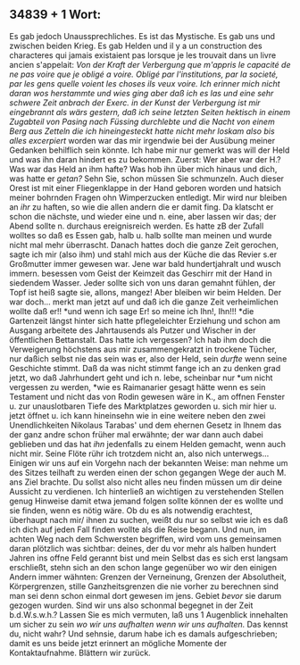 ## 34839 + 1 Wort: 
Es gab jedoch Unaussprechliches. Es ist das Mystische. Es gab uns und zwischen beiden Krieg. Es gab Helden und il y a un construction des characteres qui jamais existaient pas lorsque je les trouvait dans un livre ancien s&#39;appelait: *Von der Kraft der Verbergung *que m&#39;appris le capacité de ne pas voire que je obligé a voire. Obligé par l&#39;institutions, par la societé, par les gens quelle voient les choses ils veux voire. Ich erinner mich nicht daran wos herstammte und wies ging aber daß ich es las und eine sehr schwere Zeit anbrach der Exerc. in der *Kunst der Verbergung* ist mir eingebrannt als wärs gestern, daß ich seine letzten Seiten hektisch in einem Zugabteil von Pasing nach Füssing durchlebte und die Nacht von einem Berg aus Zetteln die ich hineingesteckt hatte nicht mehr loskam also bis alles* excerpiert* worden war das mir irgendwie bei der Ausübung meiner Gedanken behilflich sein könnte. Ich habe mir nur gemerkt was will der Held und was ihn daran hindert es zu bekommen. Zuerst: Wer aber war der H.? Was war das Held an ihm hafte? Was hob ihn über mich hinaus und dich, was hatte er *getan?* Sehn Sie, schon müssen Sie schmunzeln. Auch dieser Orest ist mit einer Fliegenklappe in der Hand geboren worden und hatsich meiner bohrnden Fragen ohn Wimperzucken entledigt. Mir wird nur bleiben an *ihr* zu haften, so wie die allen andern die er damit fing. Da klatscht er schon die nächste, und wieder eine und n. eine, aber lassen wir das; der Abend sollte n. durchaus ereignisreich werden. Es hatte zB der Zufall wolltes so daß es Essen gab, halb u. halb sollte man meinen und wurde nicht mal mehr überrascht. Danach hattes doch die ganze Zeit gerochen, sagte ich mir (also ihm) und stahl mich aus der Küche die das Revier s.er Großmutter immer gewesen war. Jene war bald hundertjahralt und wusch immern. besessen vom Geist der Keimzeit das Geschirr mit der Hand in siedendem Wasser. Jeder sollte sich von uns daran gemahnt fühlen, der Topf ist heiß sagte sie, allons, mangez! Aber bleiben wir beim Helden. Der war doch... merkt man jetzt auf und daß ich die ganze Zeit verheimlichen wollte daß er!! *und wenn ich sage Er! so meine ich Ihn!, Ihn!!! *die Gartenzeit längst hinter sich hatte pflegeleichter Erziehung und schon am Ausgang arbeitete des Jahrtausends als Putzer und Wischer in der öffentlichen Bettanstalt. Das hatte ich vergessen? Ich hab ihm doch die Verweigerung höchstens aus mir zusammengekratzt in trockene Tücher, nur daßich selbst nie das sein was er, also der Held, sein *durfte* wenn seine Geschichte stimmt. Daß da was nicht stimmt fange ich an zu denken grad jetzt, wo daß Jahrhundert geht und ich n. lebe, scheinbar nur *um nicht vergessen zu werden, *wie es Raimanarier gesagt hätte wenn es sein Testament und nicht das von Rodin gewesen wäre in K., am offnen Fenster u. zur unauslotbaren Tiefe des Marktplatzes geworden u. sich mir hier u. jetzt öffnet u. ich kann hineinsehn wie in eine weitere neben den zwei Unendlichkeiten Nikolaus Tarabas&#39; und dem ehernen Gesetz in Ihnem das der ganz andre schon früher mal erwähnte; der war dann auch dabei geblieben und das hat *ihn* jedenfalls zu einem Helden gemacht, wenn auch nicht mir. Seine Flöte rühr ich trotzdem nicht an, also nich unterwegs...   
Einigen wir uns auf ein Vorgehn nach der bekannten Weise: man nehme um des Sitzes teilhaft zu werden einen der schon gegangen Wege der auch M. ans Ziel brachte. Du sollst also nicht alles neu finden müssen um dir deine Aussicht zu verdienen. Ich hinterließ an wichtigen zu verstehenden Stellen genug Hinweise damit etwa jemand folgen sollte können der es wollte und sie finden, wenn es nötig wäre. Ob du es als notwendig erachtest, überhaupt nach mir/ ihnen zu suchen, weißt du nur so selbst wie ich es daß ich dich auf jeden Fall finden wollte als die Reise begann. Und nun, im achten Weg nach dem Schwersten begriffen, wird vom uns gemeinsamen daran plötzlich was sichtbar: deines, der du vor mehr als halben hundert Jahren ins offne Feld gerannt bist und mein Selbst das es sich erst langsam erschließt, stehn sich an den schon lange gegenüber wo wir den einigen Andern immer wähnten: Grenzen der Verneinung, Grenzen der Absolutheit, Körpergrenzen, stille Ganzheitsgrenzen die nie vorher zu berechnen sind man sei denn schon einmal dort gewesen im jens. Gebiet *bevor* sie darum gezogen wurden. Sind wir uns also schonmal begegnet in der Zeit b.d.W.s.w.h.? Lassen Sie es mich vermuten, laß uns 1 Augenblick innehalten um sicher zu sein *wo wir uns aufhalten wenn wir uns aufhalten.* Das kennst du, nicht wahr? Und sehnsie, darum habe ich es damals aufgeschrieben; damit es uns beide jetzt erinnert an mögliche Momente der Kontaktaufnahme. Blättern wir zurück.    
